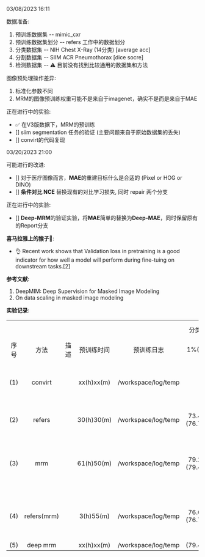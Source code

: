 03/08/2023 16:11

数据准备:  
1. 预训练数据集 -- mimic_cxr
2. 预训练数据集划分 -- refers 工作中的数据划分
3. 分类数据集 -- NIH Chest X-Ray (14分类) [average acc]
4. 分割数据集 -- SIIM ACR Pneumothorax [dice socre]
5. 检测数据集 -- ⚠️ 目前没有找到比较通用的数据集和方法

图像预处理操作差异:
1. 标准化参数不同
2. MRM的图像预训练权重可能不是来自于imagenet，确实不是而是来自于MAE

正在进行中的实验:  
* ✅ 在V3版数据下，MRM的预训练  
* [] siim segmentation 任务的验证 (主要问题来自于原始数据集的丢失)
* [] convirt的代码复现  

03/20/2023 21:00

可能进行的改进:
* [] 对于医疗图像而言，**MAE**的重建目标什么是合适的 (Pixel or HOG or DINO) 
* [] **条件对比 NCE** 替换现有的对比学习损失, 同时 repair 两个分支

正在进行中的实验:
* [] **Deep-MRM**的验证实验，将**MAE**简单的替换为**Deep-MAE**，同时保留原有的Report分支

**喜马拉雅上的猴子🐒**: 
* 👌 Recent work shows that Validation loss in pretraining is a good indicator for how well a model will perform during fine-tuing on downstream tasks.[2]

**参考文献**:  
1. DeepMIM: Deep Supervision for Masked Image Modeling
2. On data scaling in masked image modeling

**实验记录**:
<table style="text-align: center">
    <tr></tr>
    <tr>
        <td >  </td>
        <td >  </td>
        <td >  </td>
        <td >  </td>
        <td >  </td>
        <td colspan='3'> 分类任务(NIH Chest X-Ray) </td>
        <td colspan='2'> 分割任务(SIIM ACR Pneumothorax) </td>
        <td> | </td>
        <td colspan='9'> 医疗报告补充实验 </td>
        <td> | </td>
        <td>  </td>
    </tr>
    <tr>
        <td> 序号 </td>
        <td> 方法 </td>
        <td> 描述 </td>
        <td> 预训练时间 </td>
        <td> 预训练日志</td>
        <td> 1%(LR) </td>
        <td> 10%(LR) </td>
        <td> 100%(LR) </td>
        <td> 10%(LR) </td>
        <td> 100%(LR) </td>
        <td> | </td>
        <td> BL-1 </td>
        <td> BL-2 </td>
        <td> BL-3 </td>
        <td> BL-4 </td>
        <td> MTR </td>
        <td> RG-L </td>
        <td> P </td>
        <td> R </td>
        <td> F1 </td>
        <td> | </td>
        <td> 实验状态 </td>
    </tr>
    <tr>
        <td> (1) </td>
        <td> convirt </td>
        <td>  </td>
        <td> xx(h)xx(m) </td>
        <td> /workspace/log/temp </td>
        <td> </td>
        <td> </td>
        <td> </td>
        <td> </td>
        <td> </td>
        <td> | </td>
        <td> </td>
        <td> </td>
        <td> </td>
        <td> </td>
        <td> </td>
        <td> </td>
        <td> </td>
        <td> </td>
        <td> </td>
        <td> | </td>
        <td> 代码完成，思考训练 VIT or ResNet50 </td>
    </tr>
    <tr>
        <td> (2) </td>
        <td> refers </td>
        <td>  </td>
        <td> 30(h)30(m) </td>
        <td> /workspace/log/temp </td>
        <td> 73.4% (76.7%) </td>
        <td> 79.0% (80.9%) </td>
        <td> 82.3% (84.7%) </td>
        <td> </td>
        <td> </td>
        <td> | </td>
        <td> </td>
        <td> </td>
        <td> </td>
        <td> </td>
        <td> </td>
        <td> </td>
        <td> </td>
        <td> </td>
        <td> </td>
        <td> | </td>
        <td> 预训练完成 分类完成</td>
    </tr>
    <tr>
        <td> (3) </td>
        <td> mrm </td>
        <td>  </td>
        <td> 61(h)50(m) </td>
        <td> /workspace/log/temp </td>
        <td> 79.2% (79.4%)</td>
        <td> 84.1% (84.0%)</td>
        <td> 86.0% (85.9%)</td>
        <td> 72.9% (73.2%)</td>
        <td>       (91.4%)</td>
        <td> | </td>
        <td> </td>
        <td> </td>
        <td> </td>
        <td> </td>
        <td> </td>
        <td> </td>
        <td> </td>
        <td> </td>
        <td> </td>
        <td> | </td>
        <td> 预训练完成 分类训练完成 分割100%数据未验证 </td>
    </tr>
    <tr>
        <td> (4) </td>
        <td> refers(mrm) </td>
        <td>  </td>
        <td> 3(h)55(m) </td>
        <td> /workspace/log/temp </td>
        <td> 76.6% (76.7%)</td>
        <td> 80.7% (80.9%)</td>
        <td> 83.8% (84.7%)</td>
        <td> 70.09 (72.1%)</td>
        <td>       (89.7%)</td>
        <td> | </td>
        <td> </td>
        <td> </td>
        <td> </td>
        <td> </td>
        <td> </td>
        <td> </td>
        <td> </td>
        <td> </td>
        <td> </td>
        <td> | </td>
        <td> 预训练完成 分类训练完成 分割100%待验证 </td>
    </tr>
    <tr>
        <td> (5) </td>
        <td> deep mrm </td>
        <td>  </td>
        <td> xx(h)xx(m) </td>
        <td> /workspace/log/temp </td>
        <td> (79.4%)</td>
        <td> (84.0%)</td>
        <td> (85.9%)</td>
        <td> (73.2%)</td>
        <td> (91.4%)</td>
        <td> | </td>
        <td> </td>
        <td> </td>
        <td> </td>
        <td> </td>
        <td> </td>
        <td> </td>
        <td> </td>
        <td> </td>
        <td> </td>
        <td> | </td>
        <td>   </td>
    </tr>
</table>